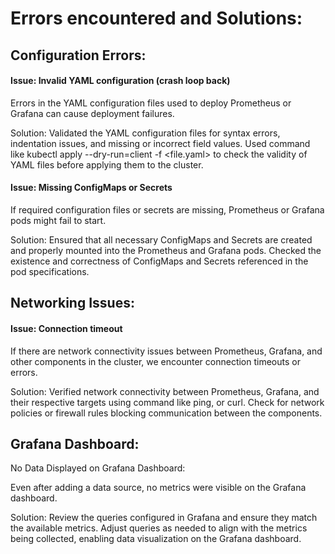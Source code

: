 # Errors encountered and Solutions:



## Configuration Errors:

#### Issue: Invalid YAML configuration (crash loop back)

Errors in the YAML configuration files used to deploy Prometheus or Grafana can cause deployment failures.

Solution:
Validated the YAML configuration files for syntax errors, indentation issues, and missing or incorrect field values.
Used command like kubectl apply --dry-run=client -f <file.yaml> to check the validity of YAML files before applying them to the cluster.

    





#### Issue: Missing ConfigMaps or Secrets
If required configuration files or secrets are missing, Prometheus or Grafana pods might fail to start.

Solution:
Ensured that all necessary ConfigMaps and Secrets are created and properly mounted into the Prometheus and Grafana pods.
Checked the existence and correctness of ConfigMaps and Secrets referenced in the pod specifications.

    
## Networking Issues:

#### Issue: Connection timeout
If there are network connectivity issues between Prometheus, Grafana, and other components in the cluster, we encounter connection timeouts or errors.

Solution:
Verified network connectivity between Prometheus, Grafana, and their respective targets using command like ping, or curl.
Check for network policies or firewall rules blocking communication between the components.


## Grafana Dashboard:

No Data Displayed on Grafana Dashboard:

Even after adding a data source, no metrics were visible on the Grafana dashboard.

Solution: Review the queries configured in Grafana and ensure they match the available metrics. Adjust queries as needed to align with the metrics being collected, enabling data visualization on the Grafana dashboard.
    
